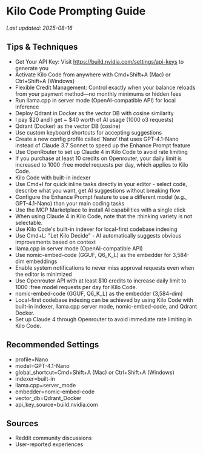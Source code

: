 # Kilo Code Prompting Guide

*Last updated: 2025-08-16*

## Tips & Techniques

- Get Your API Key: Visit https://build.nvidia.com/settings/api-keys to generate you
- Activate Kilo Code from anywhere with Cmd+Shift+A (Mac) or Ctrl+Shift+A (Windows)
- Flexible Credit Management: Control exactly when your balance reloads from your payment method—no monthly minimums or hidden fees
- Run llama.cpp in server mode (OpenAI-compatible API) for local inference
- Deploy Qdrant in Docker as the vector DB with cosine similarity
- I pay $20 and I get ~ $40 worth of AI usage (1000 o3 requests)
- Qdrant (Docker) as the vector DB (cosine)
- Use custom keyboard shortcuts for accepting suggestions
- Create a new config profile called 'Nano' that uses GPT-4.1-Nano instead of Claude 3.7 Sonnet to speed up the Enhance Prompt feature
- Use OpenRouter to set up Claude 4 in Kilo Code to avoid rate limiting
- If you purchase at least 10 credits on Openrouter, your daily limit is increased to 1000 :free model requests per day, which applies to Kilo Code.
- Kilo Code with built-in indexer
- Use Cmd+I for quick inline tasks directly in your editor - select code, describe what you want, get AI suggestions without breaking flow
- Configure the Enhance Prompt feature to use a different model (e.g., GPT-4.1-Nano) than your main coding tasks
- Use the MCP Marketplace to install AI capabilities with a single click
- When using Claude 4 in Kilo Code, note that the :thinking variety is not selectable.
- Use Kilo Code's built-in indexer for local-first codebase indexing
- Use Cmd+L: "Let Kilo Decide" - AI automatically suggests obvious improvements based on context
- llama.cpp in server mode (OpenAI-compatible API)
- Use nomic-embed-code (GGUF, Q6_K_L) as the embedder for 3,584-dim embeddings
- Enable system notifications to never miss approval requests even when the editor is minimized
- Use Openrouter API with at least $10 credits to increase daily limit to 1000 :free model requests per day for Kilo Code.
- nomic-embed-code (GGUF, Q6_K_L) as the embedder (3,584-dim)
- Local-first codebase indexing can be achieved by using Kilo Code with built-in indexer, llama.cpp server mode, nomic-embed-code, and Qdrant Docker.
- Set up Claude 4 through Openrouter to avoid immediate rate limiting in Kilo Code.

## Recommended Settings

- profile=Nano
- model=GPT-4.1-Nano
- global_shortcut=Cmd+Shift+A (Mac) or Ctrl+Shift+A (Windows)
- indexer=built-in
- llama.cpp=server_mode
- embedder=nomic-embed-code
- vector_db=Qdrant_Docker
- api_key_source=build.nvidia.com

## Sources

- Reddit community discussions
- User-reported experiences
